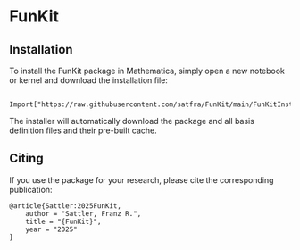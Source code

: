 # FunKit

## Installation

To install the FunKit package in Mathematica, simply open a new notebook or kernel and download the installation file:
```
  Import["https://raw.githubusercontent.com/satfra/FunKit/main/FunKitInstaller.m"]
```
The installer will automatically download the package and all basis definition files and their pre-built cache.

## Citing

If you use the package for your research, please cite the corresponding publication:

```
@article{Sattler:2025FunKit,
    author = "Sattler, Franz R.",
    title = "{FunKit}",
    year = "2025"
}
```

